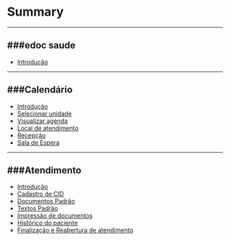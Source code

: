 # Summary

---
###edoc saude
---

* [Introdução](README.md)

---
###Calendário
---
*	[Introdução](calendario/README.md)
*	[Selecionar unidade](calendario/selecionar_unidade.md)
*	[Visualizar agenda](calendario/visualizar_agenda.md)
*	[Local de atendimento](calendario/selecionar_local.md)
*	[Recepção](calendario/recepcao.md)
*	[Sala de Espera](calendario/pipeline.md)

---
###Atendimento
---
*	[Introdução](atendimento/README.md)
* [Cadastro de CID](atendimento/cid.md)
* [Documentos Padrão](atendimento/documentos.md)
* [Textos Padrão](atendimento/snipets.md)
* [Impressão de documentos](atendimento/impressao.md)
* [Histórico do paciente](atendimento/pipeline)
* [Finalização e Reabertura de atendimento](./fim_atendimetno.md)


<!-- *	[Call Center](agendamento/call_center.md)
		* [Buscar um paciente](agendamento/call_center/buscar_paciente.md)
		* [Cadastrar um paciente](agendamento/call_center/cadastrar_paciente.md)
		* [Cadastrar um convênio](agendamento/call_center/cadastrar_convenio.md)
		* [Editar paciente e convênio](agendamento/call_center/editar_paciente.md)
		* [Criar agendamento](agendamento/call_center/criar_agendamento.md)
		* [Buscar agendamento](agendamento/call_center/buscar_agendamento.md)
		* [Editar e deletar agendamento](agendamento/call_center/editar_agendamento.md)
		* [Ligações Ativas](agendamento/call_center/ligacoes_ativas.md)		
*	[Encaixes](agendamento/encaixes.md)
* [Mensagens de erro](agendamento/erros.md)
 -->









